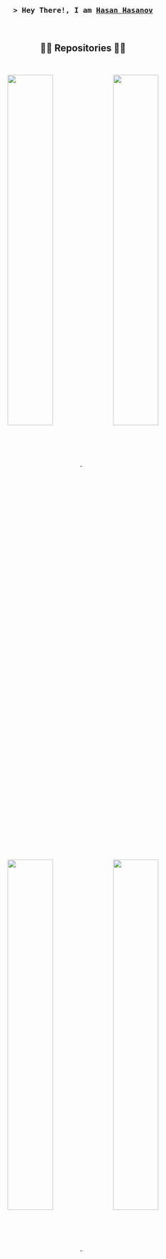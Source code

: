 <h3 align="center">
    <samp>
        &gt; Hey There!, I am
        <b><a target="_blank" href="https://www.linkedin.com/in/hasan-hasanov-09b74166/">Hasan Hasanov</a></b>
    </samp>
</h3>
<br />

<h2 align="center">👨‍💻 Repositories 👨‍💻</h2>
<br />
<p align="center">
    <a href="https://github.com/hasan-hasanov/ScoopBox">
        <img width="45%" align="center" src="https://github-readme-stats.vercel.app/api/pin/?username=hasan-hasanov&repo=ScoopBox&border_color=ffdaa9&bg_color=0D1117&title_color=C9D1D9&text_color=8B949E&icon_color=ffdaa9" />
    </a>
    <span>&nbsp;</span>
    <a href="https://github.com/hasan-hasanov/Boxer">
        <img width="45%" align="center" src="https://github-readme-stats.vercel.app/api/pin/?username=hasan-hasanov&repo=Boxer&border_color=ffdaa9&bg_color=0D1117&title_color=C9D1D9&text_color=8B949E&icon_color=ffdaa9" />
    </a>
</p>
<p align="center">
    <a href="https://github.com/hasan-hasanov/AirpodsBatteryIndicator">
        <img width="45%" align="center" src="https://github-readme-stats.vercel.app/api/pin/?username=hasan-hasanov&repo=AirpodsBatteryIndicator&border_color=ffdaa9&bg_color=0D1117&title_color=C9D1D9&text_color=8B949E&icon_color=ffdaa9" />
    </a>
    <span>&nbsp;</span>
    <a href="https://github.com/hasan-hasanov/blog-examples">
        <img width="45%" align="center" src="https://github-readme-stats.vercel.app/api/pin/?username=hasan-hasanov&repo=blog-examples&border_color=ffdaa9&bg_color=0D1117&title_color=C9D1D9&text_color=8B949E&icon_color=ffdaa9" />
    </a>
</p>
